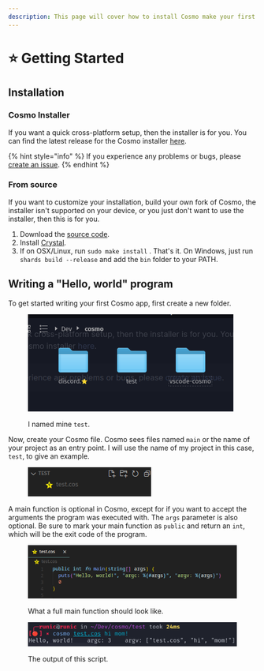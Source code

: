```yaml
---
description: This page will cover how to install Cosmo make your first program!
---
```


# ⭐ Getting Started

## Installation

### Cosmo Installer

If you want a quick cross-platform setup, then the installer is for you. You can find the latest release for the Cosmo installer [here](https://github.com/cosmo-lang/cosmo-installer/releases).

{% hint style="info" %}
If you experience any problems or bugs, please [create an issue](https://github.com/cosmo-lang/cosmo-installer/issues).
{% endhint %}

### From source

If you want to customize your installation, build your own fork of Cosmo, the installer isn't supported on your device, or you just don't want to use the installer, then this is for you.

1. Download the [source code](https://github.com/cosmo-lang/cosmo).
2. Install [Crystal](https://crystal-lang.org/install/).
3. If on OSX/Linux, run `sudo make install` . That's it. On Windows, just run `shards build --release` and add the `bin` folder to your PATH.

## Writing a "Hello, world" program

To get started writing your first Cosmo app, first create a new folder.

<figure><img src="../.gitbook/assets/image (4).png" alt=""><figcaption><p>I named mine <code>test</code>.</p></figcaption></figure>

Now, create your Cosmo file. Cosmo sees files named `main` or the name of your project as an entry point. I will use the name of my project in this case, `test`, to give an example.

<figure><img src="../.gitbook/assets/image (3).png" alt=""><figcaption></figcaption></figure>

A main function is optional in Cosmo, except for if you want to accept the arguments the program was executed with. The `args` parameter is also optional. Be sure to mark your main function as `public` and return an `int`, which will be the exit code of the program.

<figure><img src="../.gitbook/assets/image (7).png" alt=""><figcaption><p>What a full main function should look like.</p></figcaption></figure>

<figure><img src="../.gitbook/assets/image.png" alt=""><figcaption><p>The output of this script.</p></figcaption></figure>
